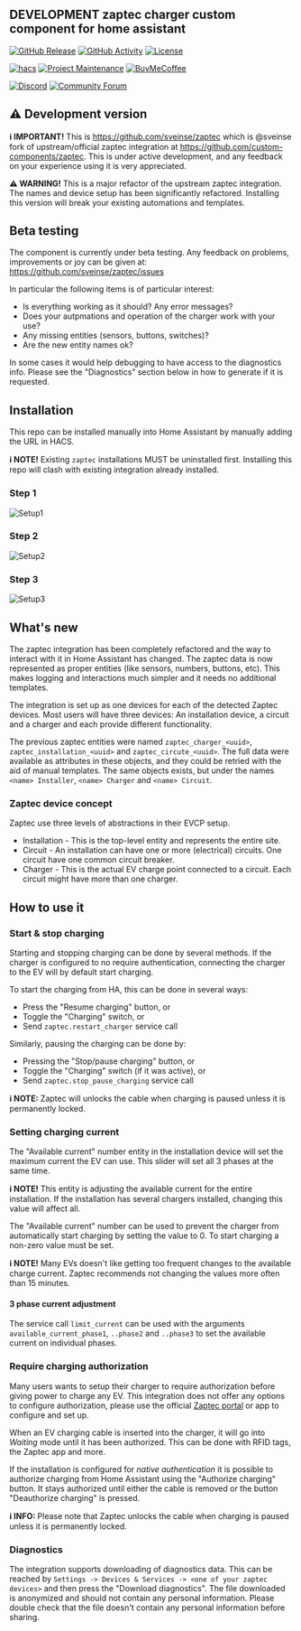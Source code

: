 ## DEVELOPMENT zaptec charger custom component for home assistant

[![GitHub Release][releases-shield]][releases]
[![GitHub Activity][commits-shield]][commits]
[![License][license-shield]][license]

[![hacs][hacsbadge]][hacs]
[![Project Maintenance][maintenance-shield]][user_profile]
[![BuyMeCoffee][buymecoffeebadge]][buymecoffee]

[![Discord][discord-shield]][discord]
[![Community Forum][forum-shield]][forum]


## :warning: Development version

**:information_source: IMPORTANT!** This is https://github.com/sveinse/zaptec
which is @sveinse fork of upstream/official zaptec integration at
https://github.com/custom-components/zaptec.
This is under active development, and any feedback on your experience using it
is very appreciated.

**:warning:  WARNING!** This is a major refactor of the upstream zaptec
integration. The names and device setup has been significantly refactored.
Installing this version will break your existing automations and templates.


## Beta testing

The component is currently under beta testing. Any feedback on problems,
improvements or joy can be given at: https://github.com/sveinse/zaptec/issues

In particular the following items is of particular interest:

* Is everything working as it should? Any error messages?
* Does your autpmations and operation of the charger work with your use?
* Any missing entities (sensors, buttons, switches)?
* Are the new entity names ok?

In some cases it would help debugging to have access to the diagnostics info.
Please see the "Diagnostics" section below in how to generate if it is requested.


## Installation

This repo can be installed manually into Home Assistant by manually adding the
URL in HACS.

**:information_source: NOTE!** Existing `zaptec` installations MUST be
uninstalled first. Installing this repo will clash with existing integration
already installed.

### Step 1
![Setup1](/img/hacs_custom.png)

### Step 2
![Setup2](/img/hacs_zaptec_custom.png)

### Step 3
![Setup3](/img/hacs_zaptec_dev.png)


## What's new

The zaptec integration has been completely refactored and the way to interact
with it in Home Assistant has changed. The zaptec data is now represented as
proper entities (like sensors, numbers, buttons, etc). This makes logging and
interactions much simpler and it needs no additional templates.

The integration is set up as one devices for each of the detected Zaptec
devices. Most users will have three devices: An installation device, a circuit
and a charger and each provide different functionality.

The previous zaptec entities were named `zaptec_charger_<uuid>`,
`zaptec_installation_<uuid>` and `zaptec_circute_<uuid>`. The full data were
available as attributes in these objects, and they could be retried with
the aid of manual templates. The same objects exists, but under the names
`<name> Installer`, `<name> Charger` and `<name> Circuit`.


### Zaptec device concept

Zaptec use three levels of abstractions in their EVCP setup.

* Installation - This is the top-level entity and represents the entire site.
* Circuit - An installation can have one or more (electrical) circuits. One circuit
  have one common circuit breaker.
* Charger - This is the actual EV charge point connected to a circuit. Each
  circuit might have more than one charger.


## How to use it

### Start & stop charging

Starting and stopping charging can be done by several methods. If the charger
is configured to no require authentication, connecting the charger to the
EV will by default start charging.

To start the charging from HA, this can be done in several ways:

- Press the "Resume charging" button, or
- Toggle the "Charging" switch, or
- Send `zaptec.restart_charger` service call

Similarly, pausing the charging can be done by:

- Pressing the "Stop/pause charging" button, or
- Toggle the "Charging" switch (if it was active), or
- Send `zaptec.stop_pause_charging` service call

**:information_source: NOTE:** Zaptec will unlocks the cable when charging
is paused unless it is permanently locked.


### Setting charging current

The "Available current" number entity in the installation device will set
the maximum current the EV can use. This slider will set all 3 phases at
the same time.

**:information_source: NOTE!** This entity is adjusting the available current for the
entire installation. If the installation has several chargers installed,
changing this value will affect all.

The "Available current" number can be used to prevent the charger from
automatically start charging by setting the value to 0. To start charging
a non-zero value must be set.

**:information_source: NOTE!** Many EVs doesn't like getting too frequent changes
to the available charge current. Zaptec recommends not changing the values
more often than 15 minutes.

#### 3 phase current adjustment

The service call `limit_current` can be used with the arguments `available_current_phase1`, `..phase2` and `..phase3` to set the available
current on individual phases.


### Require charging authorization

Many users wants to setup their charger to require authorization before giving
power to charge any EV. This integration does not offer any options to configure
authorization, please use the official [Zaptec portal](https://portal.zaptec.com/)
or app to configure and set up.

When an EV charging cable is inserted into the charger, it will go into _Waiting_
mode until it has been authorized. This can be done with RFID tags, the Zaptec
app and more.

If the installation is configured for _native authentication_ it is possible
to authorize charging from Home Assistant using the "Authorize charging"
button. It stays authorized until either the cable is removed or the button
"Deauthorize charging" is pressed.

**:information_source: INFO:** Please note that Zaptec unlocks the cable when charging
is paused unless it is permanently locked.


### Diagnostics

The integration supports downloading of diagnostics data. This can be reached
by `Settings -> Devices & Services -> <one of your zaptec devices>` and then
press the "Download diagnostics". The file downloaded is anonymized and should
not contain any personal information. Please double check that the file
doesn't contain any personal information before sharing.


[zaptec]: https://github.com/custom-components/zaptec
[buymecoffee]: https://www.buymeacoffee.com/hellowlol1
[buymecoffeebadge]: https://img.shields.io/badge/buy%20me%20a%20coffee-donate-yellow.svg?style=for-the-badge
[commits-shield]: https://img.shields.io/github/commit-activity/y/custom-components/zaptec.svg?style=for-the-badge
[commits]: https://github.com/custom-components/zaptec/commits/master
[hacs]: https://hacs.xyz
[hacsbadge]: https://img.shields.io/badge/HACS-Default-blue.svg?style=for-the-badge
[discord]: https://discord.gg/Qa5fW2R
[discord-shield]: https://img.shields.io/discord/330944238910963714.svg?style=for-the-badge
[exampleimg]: example.png
[forum-shield]: https://img.shields.io/badge/community-forum-brightgreen.svg?style=for-the-badge
[forum]: https://community.home-assistant.io/
[license]: https://github.com/custom-components/zaptec/blob/master/LICENSE
[license-shield]: https://img.shields.io/github/license/custom-components/zaptec.svg?style=for-the-badge
[maintenance-shield]: https://img.shields.io/badge/maintainer-Hellowlol-blue.svg?style=for-the-badge
[releases-shield]: https://img.shields.io/github/release/custom-components/zaptec.svg?style=for-the-badge
[releases]: https://github.com/custom-components/zaptec/releases
[user_profile]: https://github.com/hellowlol
